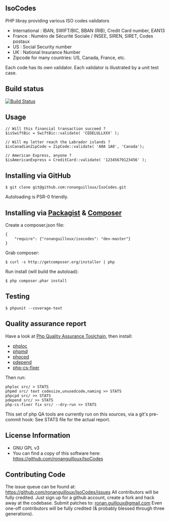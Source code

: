IsoCodes
--------

PHP libray providing various ISO codes validators

* International : IBAN, SWIFT/BIC, BBAN (RIB), Credit Card number, EAN13
* France : Numéro de Sécurité Sociale / INSEE, SIREN, SIRET, Codes postaux
* US : Social Security number
* UK : National Insurance Number
* Zipcode for many countries: US, Canada, France, etc.

Each code has its own validator.
Each validator is illustrated by a unit test case.


Build status
------------

[![Build Status](https://secure.travis-ci.org/ronanguilloux/IsoCodes.png?branch=master)](http://travis-ci.org/ronanguilloux/IsoCodes)


Usage
-----

    // Will this financial transaction succeed ?
    $isSwiftBic = SwiftBic::validate( 'CEDELULLXXX' );

    // Will my letter reach the Labrador islands ?
    $isCanadianZipCode = ZipCode::validate( 'A0A 1A0', 'Canada');

    // American Express, anyone ?
    $isAmericanExpress = CreditCard::validate( '12345679123456' );


Installing via GitHub
---------------------

    $ git clone git@github.com:ronanguilloux/IsoCodes.git

Autoloading is PSR-0 friendly.

Installing via [Packagist](https://packagist.org/packages/ronanguilloux/isocodes) & [Composer](http://getcomposer.org/doc/00-intro.md)
-----------------------------------

Create a composer.json file:

    {
        "require": {"ronanguilloux/isocodes": "dev-master"}
    }


Grab composer:

    $ curl -s http://getcomposer.org/installer | php

Run install (will build the autoload):

    $ php composer.phar install


Testing
-------

    $ phpunit --coverage-text


Quality assurance report
------------------------

Have a look at [Php Quality Assurance Toolchain](http://phpqatools.org), then install:
* [phploc](https://github.com/sebastianbergmann/phploc)
* [phpmd](https://github.com/phpmd/phpmd)
* [phpcpd](https://github.com/sebastianbergmann/phpcpd)
* [pdepend](https://github.com/pdepend/pdepend)
* [php-cs-fixer](https://github.com/fabpot/PHP-CS-Fixer)

Then run:

    phploc src/ > STATS
    phpmd src/ text codesize,unusedcode,naming >> STATS
    phpcpd src/ >> STATS
    pdepend src/ >> STATS
    php-cs-fixer fix src/ --dry-run >> STATS

This set of php QA tools are currently run on this sources, via a git's pre-commit hook: See STATS file for the actual report.


License Information
-------------------

* GNU GPL v3
* You can find a copy of this software here: https://github.com/ronanguilloux/IsoCodes


Contributing Code
-----------------

The issue queue can be found at: https://github.com/ronanguilloux/IsoCodes/issues
All contributors will be fully credited. Just sign up for a github account, create a fork and hack away at the codebase.
Submit patches to: ronan.guilloux@gmail.com
Even one-off contributors will be fully credited (& probably blessed through three generations).

